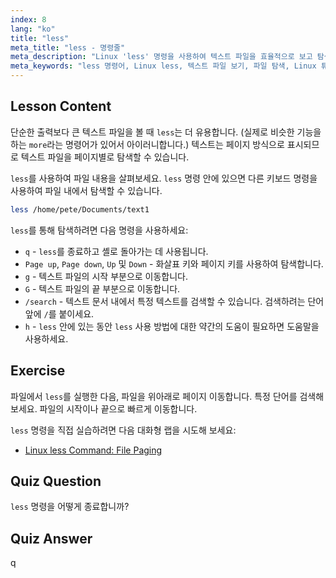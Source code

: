 ```yaml
---
index: 8
lang: "ko"
title: "less"
meta_title: "less - 명령줄"
meta_description: "Linux 'less' 명령을 사용하여 텍스트 파일을 효율적으로 보고 탐색하는 방법을 배우세요. 이 초보자 친화적인 가이드를 통해 페이징, 검색 및 종료를 마스터하세요."
meta_keywords: "less 명령어, Linux less, 텍스트 파일 보기, 파일 탐색, Linux 튜토리얼, 초보자 Linux, Linux 가이드"
---
```


## Lesson Content

단순한 출력보다 큰 텍스트 파일을 볼 때 `less`는 더 유용합니다. (실제로 비슷한 기능을 하는 `more`라는 명령어가 있어서 아이러니합니다.) 텍스트는 페이지 방식으로 표시되므로 텍스트 파일을 페이지별로 탐색할 수 있습니다.

`less`를 사용하여 파일 내용을 살펴보세요. `less` 명령 안에 있으면 다른 키보드 명령을 사용하여 파일 내에서 탐색할 수 있습니다.

```bash
less /home/pete/Documents/text1
```

`less`를 통해 탐색하려면 다음 명령을 사용하세요:

- `q` - `less`를 종료하고 셸로 돌아가는 데 사용됩니다.
- `Page up`, `Page down`, `Up` 및 `Down` - 화살표 키와 페이지 키를 사용하여 탐색합니다.
- `g` - 텍스트 파일의 시작 부분으로 이동합니다.
- `G` - 텍스트 파일의 끝 부분으로 이동합니다.
- `/search` - 텍스트 문서 내에서 특정 텍스트를 검색할 수 있습니다. 검색하려는 단어 앞에 `/`를 붙이세요.
- `h` - `less` 안에 있는 동안 `less` 사용 방법에 대한 약간의 도움이 필요하면 도움말을 사용하세요.

## Exercise

파일에서 `less`를 실행한 다음, 파일을 위아래로 페이지 이동합니다. 특정 단어를 검색해 보세요. 파일의 시작이나 끝으로 빠르게 이동합니다.

`less` 명령을 직접 실습하려면 다음 대화형 랩을 시도해 보세요:

- [Linux less Command: File Paging](https://labex.io/ko/labs/linux-linux-less-command-file-paging-214301)

## Quiz Question

`less` 명령을 어떻게 종료합니까?

## Quiz Answer

q
